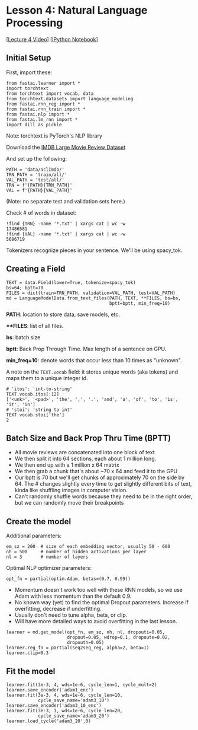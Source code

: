 # Lesson 4: Natural Language Processing

[[Lecture 4 Video](http://course.fast.ai/lessons/lesson4.html)] [[IPython Notebook](https://github.com/fastai/fastai/blob/master/courses/dl1/lesson4-imdb.ipynb)]

## Initial Setup

First, import these:
```
from fastai.learner import *
import torchtext
from torchtext import vocab, data
from torchtext.datasets import language_modeling
from fastai.rnn_reg import *
from fastai.rnn_train import *
from fastai.nlp import *
from fastai.lm_rnn import *
import dill as pickle
```
Note: torchtext is PyTorch's NLP library

Download the [IMDB Large Movie Review Dataset](http://ai.stanford.edu/~amaas/data/sentiment/)

And set up the following:

```
PATH = 'data/aclImdb/'
TRN_PATH = 'train/all/'
VAL_PATH = 'test/all/'
TRN = f'{PATH}{TRN_PATH}'
VAL = f'{PATH}{VAL_PATH}'
```
(Note: no separate test and validation sets here.)

Check # of words in dataset:

```
!find {TRN} -name '*.txt' | xargs cat | wc -w
17486581
!find {VAL} -name '*.txt' | xargs cat | wc -w
5686719
```

Tokenizers recognize pieces in your sentence.  We'll be using spacy_tok.

## Creating a Field

```
TEXT = data.Field(lower=True, tokenize=spacy_tok)
bs=64; bptt=70
FILES = dict(train=TRN_PATH, validation=VAL_PATH, test=VAL_PATH)
md = LanguageModelData.from_text_files(PATH, TEXT, **FILES, bs=bs, 
                                       bptt=bptt, min_freq=10)
```
**PATH**: location to store data, save models, etc.

**\*\*FILES**: list of all files.

**bs**: batch size

**bptt**: Back Prop Through Time. Max length of a sentence on GPU.

**min_freq=10**: denote words that occur less than 10 times as "unknown".

A note on the ``TEXT.vocab`` field: it stores unique words (aka tokens) and maps them to a unique integer id.
```
# 'itos': 'int-to-string' 
TEXT.vocab.itos[:12]
['<unk>', '<pad>', 'the', ',', '.', 'and', 'a', 'of', 'to', 'is', 'it', 'in']
# 'stoi': 'string to int'
TEXT.vocab.stoi['the']
2
```

## Batch Size and Back Prop Thru Time (BPTT)

- All movie reviews are concatenated into one block of text
- We then split it into 64 sections, each about 1 million long.
- We then end up with a 1 million x 64 matrix
- We then grab a chunk that's about ~70 x 64 and feed it to the GPU
- Our bptt is 70 but we'll get chunks of approximately 70 on the side by 64. The # changes slightly every time to get slightly different bits of text, kinda like shuffling images in computer vision.
- Can't randomly shuffle words because they need to be in the right order, but we can randomly move their breakpoints

## Create the model

Additional parameters:

```
em_sz = 200  # size of each embedding vector, usually 50 - 600
nh = 500     # number of hidden activations per layer
nl = 3       # number of layers
```
Optimal NLP optimizer parameters:
```
opt_fn = partial(optim.Adam, betas=(0.7, 0.99))
```
- Momentum doesn't work too well with these RNN models, so we use Adam with less momentum than the default 0.9.
- No known way (yet) to find the optimal Dropout parameters. Increase if overfitting, decrease if underfitting.
- Usually don't need to tune alpha, beta, or clip.
- Will have more detailed ways to avoid overfitting in the last lesson.
```
learner = md.get_model(opt_fn, em_sz, nh, nl, dropouti=0.05,
                       dropout=0.05, wdrop=0.1, dropoute=0.02, 
                       dropouth=0.05)
learner.reg_fn = partial(seq2seq_reg, alpha=2, beta=1)
learner.clip=0.3
```

## Fit the model

```
learner.fit(3e-3, 4, wds=1e-6, cycle_len=1, cycle_mult=2)
learner.save_encoder('adam1_enc')
learner.fit(3e-3, 4, wds=1e-6, cycle_len=10, 
            cycle_save_name='adam3_10')
learner.save_encoder('adam3_10_enc')
learner.fit(3e-3, 1, wds=1e-6, cycle_len=20, 
            cycle_save_name='adam3_20')
learner.load_cycle('adam3_20',0)
```
